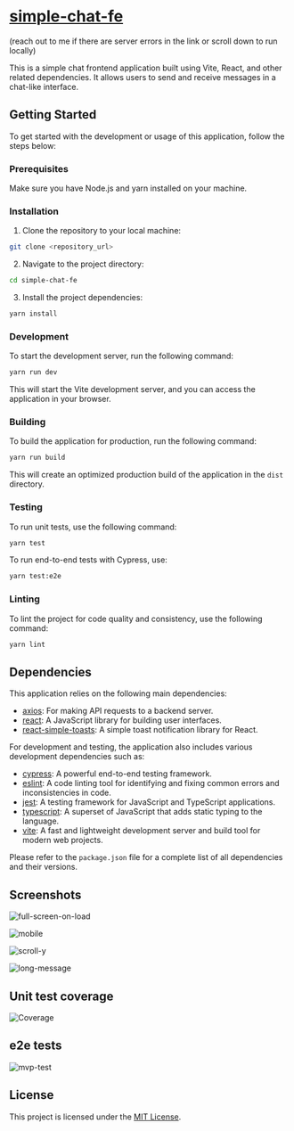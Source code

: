 # [simple-chat-fe](https://simple-chat-fe.vercel.app/)

(reach out to me if there are server errors in the link or scroll down to run
locally)

This is a simple chat frontend application built using Vite, React, and other
related dependencies. It allows users to send and receive messages in a
chat-like interface.

## Getting Started

To get started with the development or usage of this application, follow the
steps below:

### Prerequisites

Make sure you have Node.js and yarn installed on your machine.

### Installation

1. Clone the repository to your local machine:

```bash
git clone <repository_url>
```

2. Navigate to the project directory:

```bash
cd simple-chat-fe
```

3. Install the project dependencies:

```bash
yarn install
```

### Development

To start the development server, run the following command:

```bash
yarn run dev
```

This will start the Vite development server, and you can access the application
in your browser.

### Building

To build the application for production, run the following command:

```bash
yarn run build
```

This will create an optimized production build of the application in the `dist`
directory.

### Testing

To run unit tests, use the following command:

```bash
yarn test
```

To run end-to-end tests with Cypress, use:

```bash
yarn test:e2e
```

### Linting

To lint the project for code quality and consistency, use the following command:

```bash
yarn lint
```

## Dependencies

This application relies on the following main dependencies:

- [axios](https://www.npmjs.com/package/axios): For making API requests to a
  backend server.
- [react](https://reactjs.org/): A JavaScript library for building user
  interfaces.
- [react-simple-toasts](https://www.npmjs.com/package/react-simple-toasts): A
  simple toast notification library for React.

For development and testing, the application also includes various development
dependencies such as:

- [cypress](https://www.cypress.io/): A powerful end-to-end testing framework.
- [eslint](https://eslint.org/): A code linting tool for identifying and fixing
  common errors and inconsistencies in code.
- [jest](https://jestjs.io/): A testing framework for JavaScript and TypeScript
  applications.
- [typescript](https://www.typescriptlang.org/): A superset of JavaScript that
  adds static typing to the language.
- [vite](https://vitejs.dev/): A fast and lightweight development server and
  build tool for modern web projects.

Please refer to the `package.json` file for a complete list of all dependencies
and their versions.

## Screenshots

![full-screen-on-load](image-1.png)

![mobile](image-2.png)

![scroll-y](image-3.png)

![long-message](image-4.png)

## Unit test coverage

![Coverage](image.png)

## e2e tests

![mvp-test](image-5.png)

## License

This project is licensed under the [MIT License](LICENSE).

